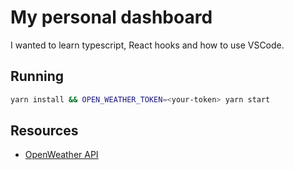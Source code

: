 # My personal dashboard

I wanted to learn typescript, React hooks and how to use VSCode.

## Running

```bash
yarn install && OPEN_WEATHER_TOKEN=<your-token> yarn start
```

## Resources

- [OpenWeather API](https://openweathermap.org/api)
